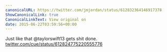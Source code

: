 ```yaml
---
canonicalURL: https://twitter.com/jmjordan/status/612832364146917378
ShowCanonicalLink: true
CanonicalLinkText: View original on
date: 2015-06-22T03:59:56+00:00
---
```

Just like that @taylorswift13 gets shit done. [twitter.com/cue/status/612824775220555776](https://twitter.com/cue/status/612824775220555776)